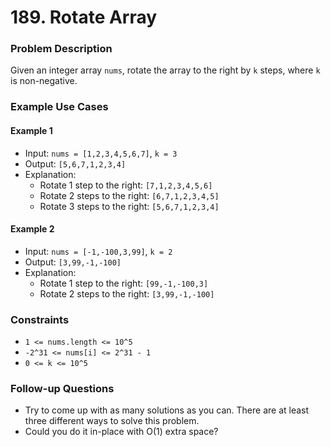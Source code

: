 ﻿# 189. Rotate Array

### Problem Description
Given an integer array `nums`, rotate the array to the right by `k` steps, where `k` is non-negative.

### Example Use Cases

#### Example 1
* Input: `nums = [1,2,3,4,5,6,7]`, `k = 3`
* Output: `[5,6,7,1,2,3,4]`
* Explanation:
	+ Rotate 1 step to the right: `[7,1,2,3,4,5,6]`
	+ Rotate 2 steps to the right: `[6,7,1,2,3,4,5]`
	+ Rotate 3 steps to the right: `[5,6,7,1,2,3,4]`

#### Example 2
* Input: `nums = [-1,-100,3,99]`, `k = 2`
* Output: `[3,99,-1,-100]`
* Explanation:
	+ Rotate 1 step to the right: `[99,-1,-100,3]`
	+ Rotate 2 steps to the right: `[3,99,-1,-100]`

### Constraints
* `1 <= nums.length <= 10^5`
* `-2^31 <= nums[i] <= 2^31 - 1`
* `0 <= k <= 10^5`

### Follow-up Questions

* Try to come up with as many solutions as you can. There are at least three different ways to solve this problem.
* Could you do it in-place with O(1) extra space?
